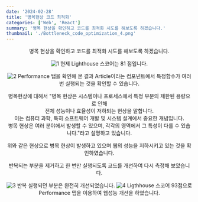 ```yaml
---
date: '2024-02-28'
title: '병목현상 코드 최적화'
categories: ['Web', 'React']
summary: '병목 현상을 확인하고 코드를 최적화 시도를 해보도록 하겠습니다.'
thumbnail: './Bottleneck_code_optimization_4.png'
---
```


<center>
병목 현상을 확인하고 코드를 최적화 시도를 해보도록 하겠습니다.

![1](https://1drv.ms/i/c/bae70a53437eb109/IQOBgydHMjMtTr1Z80Edb6X_AWSYBccFaOsQH_5fvMIapww?width=752&height=667)
현제 Lighthouse 스코어는 81 점입니다.

![2](https://1drv.ms/i/c/bae70a53437eb109/IQPcHuZnd5yXSp7wq5ifAzH_AaOg7FrhY3_XcPxlRQuZQHg?width=1271&height=1185)
Performance 탭을 확인해 본 결과 Article이라는 컴포넌트에서 특정함수가 여러 번 실행되는 것을 확인할 수 있습니다.<br>

병목현상에 대해서 "병목 현상은 시스템이나 프로세스에서 특정 부분의 제한된 용량으로 인해<br>
전체 성능이나 효율성이 저하되는 현상을 말합니다.<br>
이는 컴퓨터 과학, 특히 소프트웨어 개발 및 시스템 설계에서 중요한 개념입니다.<br>
병목 현상은 여러 분야에서 발생할 수 있으며, 각각의 영역에서 그 특성이 다를 수 있습니다."라고 설명하고 있습니다.<br>

위와 같은 현상으로 병목 현상이 발생하고 있으며 웹의 성능을 저하시키고 있는 것을 확인하였습니다.<br>

반복되는 부분을 제거하고 한 번만 실행되도록 코드를 개선하여 다시 측정해 보았습니다.

![3](https://1drv.ms/i/c/bae70a53437eb109/IQMV5behUQEzRagN2kTrEYwnAQdfoerCexRJtG_JzkCmLNU?width=1214&height=1085)
반복 실행되던 부분은 완전히 개선되었습니다.
![4](https://1drv.ms/i/c/bae70a53437eb109/IQPaWYRxphrBRrKwY7YlAEuPAZ3OOW7xkI8T0ZG-cqPEFiQ?width=830&height=703)
Ligthhouse 스코어 93점으로 Performance 탭을 이용하여 웹성능 개선을 하였습니다.
